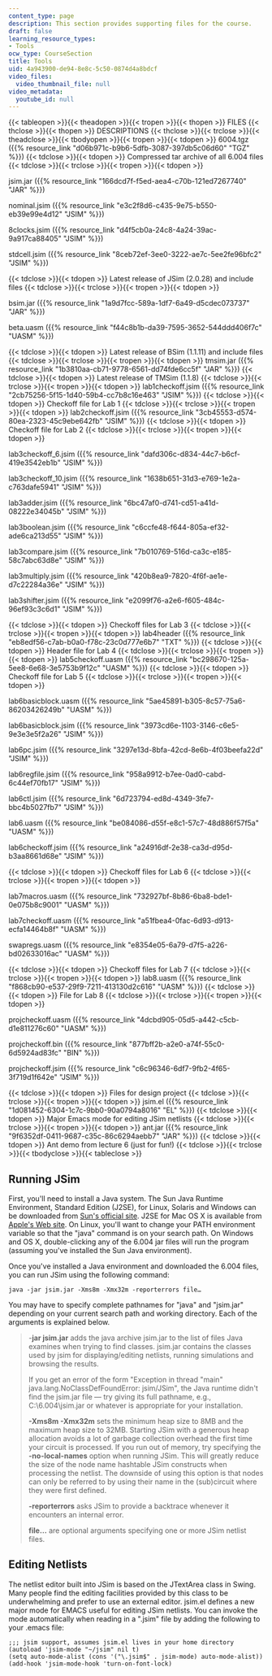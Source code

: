 ```yaml
---
content_type: page
description: This section provides supporting files for the course.
draft: false
learning_resource_types:
- Tools
ocw_type: CourseSection
title: Tools
uid: 4a943900-de94-8e8c-5c50-0874d4a8bdcf
video_files:
  video_thumbnail_file: null
video_metadata:
  youtube_id: null
---
```

{{< tableopen >}}{{< theadopen >}}{{< tropen >}}{{< thopen >}}
FILES
{{< thclose >}}{{< thopen >}}
DESCRIPTIONS
{{< thclose >}}{{< trclose >}}{{< theadclose >}}{{< tbodyopen >}}{{< tropen >}}{{< tdopen >}}
6004.tgz ({{% resource_link "d06b971c-b9b6-5dfb-3087-397db5c06d60" "TGZ" %}})
{{< tdclose >}}{{< tdopen >}}
Compressed tar archive of all 6.004 files
{{< tdclose >}}{{< trclose >}}{{< tropen >}}{{< tdopen >}}

jsim.jar ({{% resource_link "166dcd7f-f5ed-aea4-c70b-121ed7267740" "JAR" %}})

nominal.jsim ({{% resource_link "e3c2f8d6-c435-9e75-b550-eb39e99e4d12" "JSIM" %}})

8clocks.jsim ({{% resource_link "d4f5cb0a-24c8-4a24-39ac-9a917ca88405" "JSIM" %}})

stdcell.jsim ({{% resource_link "8ceb72ef-3ee0-3222-ae7c-5ee2fe96bfc2" "JSIM" %}})

{{< tdclose >}}{{< tdopen >}}
Latest release of JSim (2.0.28) and include files
{{< tdclose >}}{{< trclose >}}{{< tropen >}}{{< tdopen >}}

bsim.jar ({{% resource_link "1a9d7fcc-589a-1df7-6a49-d5cdec073737" "JAR" %}})

beta.uasm ({{% resource_link "f44c8b1b-da39-7595-3652-544ddd406f7c" "UASM" %}})

{{< tdclose >}}{{< tdopen >}}
Latest release of BSim (1.1.11) and include files
{{< tdclose >}}{{< trclose >}}{{< tropen >}}{{< tdopen >}}
tmsim.jar ({{% resource_link "1b3810aa-cb71-9778-6561-dd74fde6cc5f" "JAR" %}})
{{< tdclose >}}{{< tdopen >}}
Latest release of TMSim (1.1.8)
{{< tdclose >}}{{< trclose >}}{{< tropen >}}{{< tdopen >}}
lab1checkoff.jsim ({{% resource_link "2cb75256-5f15-1d40-59b4-cc7b8c16e463" "JSIM" %}})
{{< tdclose >}}{{< tdopen >}}
Checkoff file for Lab 1
{{< tdclose >}}{{< trclose >}}{{< tropen >}}{{< tdopen >}}
lab2checkoff.jsim ({{% resource_link "3cb45553-d574-80ea-2323-45c9ebe642fb" "JSIM" %}})
{{< tdclose >}}{{< tdopen >}}
Checkoff file for Lab 2
{{< tdclose >}}{{< trclose >}}{{< tropen >}}{{< tdopen >}}

lab3checkoff\_6.jsim ({{% resource_link "dafd306c-d834-44c7-b6cf-419e3542eb1b" "JSIM" %}})

lab3checkoff\_10.jsim ({{% resource_link "1638b651-31d3-e769-1e2a-c763dafe5941" "JSIM" %}})

lab3adder.jsim ({{% resource_link "6bc47af0-d741-cd51-a41d-08222e34045b" "JSIM" %}})

lab3boolean.jsim ({{% resource_link "c6ccfe48-f644-805a-ef32-ade6ca213d55" "JSIM" %}})

lab3compare.jsim ({{% resource_link "7b010769-516d-ca3c-e185-58c7abc63d8e" "JSIM" %}})

lab3multiply.jsim ({{% resource_link "420b8ea9-7820-4f6f-ae1e-d7c22284a36e" "JSIM" %}})

lab3shifter.jsim ({{% resource_link "e2099f76-a2e6-f605-484c-96ef93c3c6d1" "JSIM" %}})

{{< tdclose >}}{{< tdopen >}}
Checkoff files for Lab 3
{{< tdclose >}}{{< trclose >}}{{< tropen >}}{{< tdopen >}}
lab4header ({{% resource_link "eb8edf56-c7ab-b0a0-f78c-23c0d777e6b7" "TXT" %}})
{{< tdclose >}}{{< tdopen >}}
Header file for Lab 4
{{< tdclose >}}{{< trclose >}}{{< tropen >}}{{< tdopen >}}
lab5checkoff.uasm ({{% resource_link "bc298670-125a-5ee8-6e68-3e5753b9f12c" "UASM" %}})
{{< tdclose >}}{{< tdopen >}}
Checkoff file for Lab 5
{{< tdclose >}}{{< trclose >}}{{< tropen >}}{{< tdopen >}}

lab6basicblock.uasm ({{% resource_link "5ae45891-b305-8c57-75a6-86203426249b" "UASM" %}})

lab6basicblock.jsim ({{% resource_link "3973cd6e-1103-3146-c6e5-9e3e3e5f2a26" "JSIM" %}})

lab6pc.jsim ({{% resource_link "3297e13d-8bfa-42cd-8e6b-4f03beefa22d" "JSIM" %}})

lab6regfile.jsim ({{% resource_link "958a9912-b7ee-0ad0-cabd-6c44ef70fb17" "JSIM" %}})

lab6ctl.jsim ({{% resource_link "6d723794-ed8d-4349-3fe7-bbc4b5027fb7" "JSIM" %}})

lab6.uasm ({{% resource_link "be084086-d55f-e8c1-57c7-48d886f57f5a" "UASM" %}})

lab6checkoff.jsim ({{% resource_link "a24916df-2e38-ca3d-d95d-b3aa8661d68e" "JSIM" %}})

{{< tdclose >}}{{< tdopen >}}
Checkoff files for Lab 6
{{< tdclose >}}{{< trclose >}}{{< tropen >}}{{< tdopen >}}

lab7macros.uasm ({{% resource_link "732927bf-8b86-6ba8-bde1-0e075b8c9001" "UASM" %}})

lab7checkoff.uasm ({{% resource_link "a51fbea4-0fac-6d93-d913-ecfa14464b8f" "UASM" %}})

swapregs.uasm ({{% resource_link "e8354e05-6a79-d7f5-a226-bd02633016ac" "UASM" %}})

{{< tdclose >}}{{< tdopen >}}
Checkoff files for Lab 7
{{< tdclose >}}{{< trclose >}}{{< tropen >}}{{< tdopen >}}
lab8.uasm ({{% resource_link "f868cb90-e537-29f9-7211-413130d2c616" "UASM" %}})
{{< tdclose >}}{{< tdopen >}}
File for Lab 8
{{< tdclose >}}{{< trclose >}}{{< tropen >}}{{< tdopen >}}

projcheckoff.uasm ({{% resource_link "4dcbd905-05d5-a442-c5cb-d1e811276c60" "UASM" %}})

projcheckoff.bin ({{% resource_link "877bff2b-a2e0-a74f-55c0-6d5924ad83fc" "BIN" %}})

projcheckoff.jsim ({{% resource_link "c6c96346-6df7-9fb2-4f65-3f719d1f642e" "JSIM" %}})

{{< tdclose >}}{{< tdopen >}}
Files for design project
{{< tdclose >}}{{< trclose >}}{{< tropen >}}{{< tdopen >}}
jsim.el ({{% resource_link "1d081452-6304-1c7c-9bb0-90a0794a8016" "EL" %}})
{{< tdclose >}}{{< tdopen >}}
Major Emacs mode for editing JSim netlists
{{< tdclose >}}{{< trclose >}}{{< tropen >}}{{< tdopen >}}
ant.jar ({{% resource_link "9f6352df-0411-9687-c35c-86c6294aebb7" "JAR" %}})
{{< tdclose >}}{{< tdopen >}}
Ant demo from lecture 6 (just for fun!)
{{< tdclose >}}{{< trclose >}}{{< tbodyclose >}}{{< tableclose >}}

## Running JSim

First, you'll need to install a Java system. The Sun Java Runtime Environment, Standard Edition (J2SE), for Linux, Solaris and Windows can be downloaded from [Sun's official site](http://java.sun.com/javase/index.jsp). J2SE for Mac OS X is available from [Apple's Web site](https://developer.apple.com/). On Linux, you'll want to change your PATH environment variable so that the "java" command is on your search path. On Windows and OS X, double-clicking any of the 6.004 jar files will run the program (assuming you've installed the Sun Java environment).

Once you've installed a Java environment and downloaded the 6.004 files, you can run JSim using the following command:

`java -jar jsim.jar -Xms8m -Xmx32m -reporterrors file…`

You may have to specify complete pathnames for "java" and "jsim.jar" depending on your current search path and working directory. Each of the arguments is explained below.

> \-**jar jsim.jar** adds the java archive jsim.jar to the list of files Java examines when trying to find classes. jsim.jar contains the classes used by jsim for displaying/editing netlists, running simulations and browsing the results.
> 
> If you get an error of the form "Exception in thread "main" java.lang.NoClassDefFoundError: jsim/JSim", the Java runtime didn't find the jsim.jar file — try giving its full pathname, e.g., C:\\6.004\\jsim.jar or whatever is appropriate for your installation.
> 
> **\-Xms8m -Xmx32m** sets the minimum heap size to 8MB and the maximum heap size to 32MB. Starting JSim with a generous heap allocation avoids a lot of garbage collection overhead the first time your circuit is processed. If you run out of memory, try specifying the **\-no-local-names** option when running JSim. This will greatly reduce the size of the node name hashtable JSim constructs when processing the netlist. The downside of using this option is that nodes can only be referred to by using their name in the (sub)circuit where they were first defined.
> 
> **\-reporterrors** asks JSim to provide a backtrace whenever it encounters an internal error.
> 
> **file…** are optional arguments specifying one or more JSim netlist files.

## Editing Netlists

The netlist editor built into JSim is based on the JTextArea class in Swing. Many people find the editing facilities provided by this class to be underwhelming and prefer to use an external editor. jsim.el defines a new major mode for EMACS useful for editing JSim netlists. You can invoke the mode automatically when reading in a ".jsim" file by adding the following to your .emacs file:

```plaintext
;;; jsim support, assumes jsim.el lives in your home directory
(autoload 'jsim-mode "~/jsim" nil t)
(setq auto-mode-alist (cons '("\.jsim$" . jsim-mode) auto-mode-alist))
(add-hook 'jsim-mode-hook 'turn-on-font-lock)
```